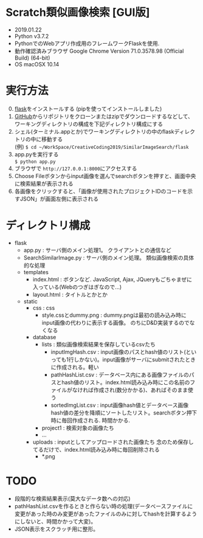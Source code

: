 # Scratch類似画像検索 [GUI版]
- 2019.01.22
- Python v3.7.2
- PythonでのWebアプリ作成用のフレームワークFlaskを使用.
- 動作確認済みブラウザ Google Chrome Version 71.0.3578.98 (Official Build) (64-bit)
- OS macOSX 10.14

# 実行方法
0. [flask](https://pypi.org/project/Flask/1.0.2/)をインストールする (pipを使ってインストールしました)
1. [GitHub](https://github.com/CreativeCoding2019/CreativeCoding2019)からリポジトリをクローンまたはzipでダウンロードするなどして、ワーキングディレクトリの構成を下記ディレクトリ構成にする
2. シェル(ターミナル.appとか)でワーキングディレクトリの中のflaskディレクトリの中に移動する</br>
(例) `$ cd ~/WorkSpace/CreativeCoding2019/SimilarImageSearch/flask `
3. app.pyを実行する</br>
   `$ python app.py`
4. ブラウザで `http://127.0.0.1:8000`にアクセスする
5. Choose Fileボタンからinput画像を選んでsearchボタンを押すと、画面中央に検索結果が表示される
6. 各画像をクリックすると、「画像が使用されたプロジェクトIDのコードを示すJSON」が画面左側に表示される

# ディレクトリ構成
- flask
	- app.py                       : サーバ側のメイン処理1。 クライアントとの通信など
	- SearchSimilarImage.py        : サーバ側のメイン処理。	類似画像検索の具体的な処理
	- templates
		- index.html               : ボタンなど. JavaScript, Ajax, JQueryもごちゃまぜに入っている(Webのつぎはぎなので...)
		- layout.html              : タイトルとか<head>とか
	- static
		- css                      : css
			- style.cssとdummy.png  : dummy.pngは最初の読み込み時にinput画像の代わりに表示する画像。 のちにD&D実装するのでなくなる
		- database
			- lists                : 類似画像検索結果を保存しているcsvたち
				- inputImgHash.csv : input画像のパスとhash値のリスト(といっても1行しかない)。input画像がサーバにsubmitされたときに作成される。軽い
				- pathHashList.csv : データベース内にある画像ファイルのパスとhash値のリスト。index.html読み込み時にこの名前のファイルがなければ作成され(数分かかる)、あればそのまま使う
				- sortedImgList.csv : input画像hash値とデータベース画像hash値の差分を降順にソートしたリスト。searchボタン押下時に毎回作成される. 時間かかる.
			- project1             : 検索対象の画像たち
			- ...
		- uploads                  : inputとしてアップロードされた画像たち 念のため保存してるだけで、index.html読み込み時に毎回削除される
			- *.png
# TODO
- 段階的な検索結果表示(莫大なデータ数への対応)
- pathHashList.csvを作るときと作らない時の処理(データベースファイルに変更があった時のみ変更があったファイルのみに対してhashを計算するようにしないと、時間かかって大変)。
- JSON表示をスクラッチ用に整形。

